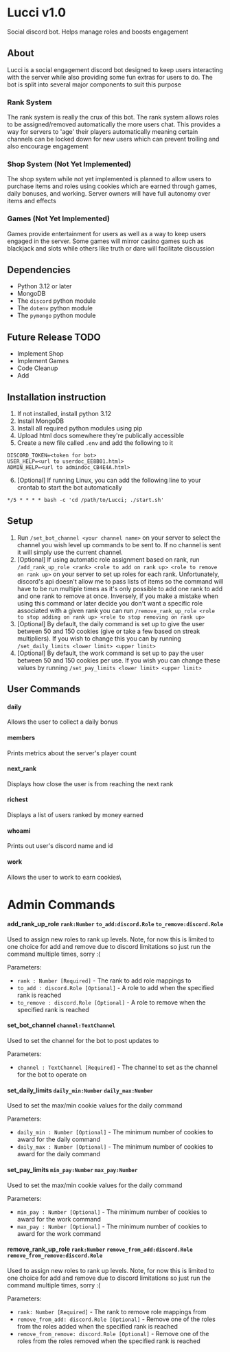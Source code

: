 # Lucci v1.0

Social discord bot. Helps manage roles and boosts engagement 

## About

Lucci is a social engagement discord bot designed to keep users interacting with
the server while also providing some fun extras for users to do. The bot is split
into several major components to suit this purpose

### Rank System

The rank system is really the crux of this bot. The rank system allows roles to
be assigned/removed automatically the more users chat. This provides a way for
servers to 'age' their players automatically meaning certain channels can be
locked down for new users which can prevent trolling and also encourage
engagement 

### Shop System (Not Yet Implemented)

The shop system while not yet implemented is planned to allow users to purchase
items and roles using cookies which are earned through games, daily bonuses,
and working. Server owners will have full autonomy over items and effects

### Games (Not Yet Implemented)

Games provide entertainment for users as well as a way to keep users engaged in
the server. Some games will mirror casino games such as blackjack and slots
while others like truth or dare will facilitate discussion

## Dependencies

* Python 3.12 or later
* MongoDB
* The `discord` python module
* The `dotenv` python module
* The `pymongo` python module

## Future Release TODO

* Implement Shop
* Implement Games
* Code Cleanup
* Add 

## Installation instruction

1. If not installed, install python 3.12
2. Install MongoDB
3. Install all required python modules using pip
4. Upload html docs somewhere they're publically accessible
5. Create a new file called `.env` and add the following to it
```
DISCORD_TOKEN=<token for bot>
USER_HELP=<url to userdoc_EE8B01.html>
ADMIN_HELP=<url to admindoc_CB4E4A.html>
```
6. [Optional] If running Linux, you can add the following line to your crontab
   to start the bot automatically
```
*/5 * * * * bash -c 'cd /path/to/Lucci; ./start.sh'
```

## Setup

1. Run `/set_bot_channel <your channel name>` on your server to select the 
channel you wish level up commands to be sent to. If no channel is sent it will
simply use the current channel.
2. [Optional] If using automatic role assignment based on rank, run  
`/add_rank_up_role <rank> <role to add on rank up> <role to remove on rank up>`
on your server to set up roles for each rank. Unfortunately, discord's api doesn't
allow me to pass lists of items so the command will have to be run multiple times
as it's only possible to add one rank to add and one rank to remove at once.
Inversely, if you make a mistake when using this command or later decide you
don't want a specific role associated with a given rank you can run 
`/remove_rank_up_role <role to stop adding on rank up> <role to stop removing on
rank up>`
3. [Optional] By default, the daily command is set up to give the user between
50 and 150 cookies (give or take a few based on streak multipliers). If you wish
to change this you can by running `/set_daily_limits <lower limit> <upper limit>`
4. [Optional] By default, the work command is set up to pay the user between 50
and 150 cookies per use. If you wish you can change these values by running
`/set_pay_limits <lower limit> <upper limit>`

## User Commands

#### daily
Allows the user to collect a daily bonus

#### members
Prints metrics about the server's player count

#### next_rank
Displays how close the user is from reaching the next rank

#### richest
Displays a list of users ranked by money earned

#### whoami
Prints out user's discord name and id

#### work
Allows the user to work to earn cookies\

# Admin Commands

#### add_rank_up_role `rank:Number` `to_add:discord.Role` `to_remove:discord.Role`
Used to assign new roles to rank up levels. Note, for now this is limited to one choice for add and remove due to discord limitations so just run the command multiple times, sorry :(

Parameters:
- `rank : Number [Required]` - The rank to add role mappings to
- `to_add : discord.Role [Optional]` - A role to add when the specified rank is reached
- `to_remove : discord.Role [Optional]` - A role to remove when the specified rank is reached

#### set_bot_channel `channel:TextChannel`
Used to set the channel for the bot to post updates to

Parameters:
- `channel : TextChannel [Required]` - The channel to set as the channel for the bot to operate on

#### set_daily_limits `daily_min:Number` `daily_max:Number`
Used to set the max/min cookie values for the daily command

Parameters:
- `daily_min : Number [Optional]` - The minimum number of cookies to award for the daily command
- `daily_max : Number [Optional]` - The minimum number of cookies to award for the daily command

#### set_pay_limits `min_pay:Number` `max_pay:Number`
Used to set the max/min cookie values for the daily command

Parameters:
- `min_pay : Number [Optional]` - The minimum number of cookies to award for the work command
- `max_pay : Number [Optional]` - The minimum number of cookies to award for the work command

#### remove_rank_up_role `rank:Number` `remove_from_add:discord.Role` `remove_from_remove:discord.Role`
Used to assign new roles to rank up levels. Note, for now this is limited to one choice for add and remove due to discord limitations so just run the command multiple times, sorry :(

Parameters:
- `rank: Number [Required]` - The rank to remove role mappings from
- `remove_from_add: discord.Role [Optional]` - Remove one of the roles from the roles added when the specified rank is reached
- `remove_from_remove: discord.Role [Optional]` - Remove one of the roles from the roles removed when the specified rank is reached

